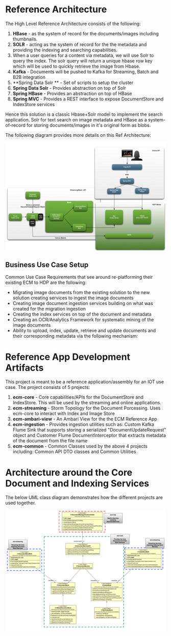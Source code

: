 # Reference Architecture
The High Level Reference Architecture consists of the following: 

1. **HBase** - as the system of record for the documents/images including thumbnails. 
2. **SOLR** - acting as the system of record for the the metadata and providing the indexing and searching capabilities.
3. When a user queries  for a content via metadata, we will use Solr to query the index. The  solr query will return a unique hbase row key which will be used to quickly retrieve the image from Hbase. 
3. **Kafka** - Documents will be pushed to Kafka for Streaming, Batch and B2B integration
4. **Spring Data Solr ** - Set of scripts to setup the cluster
5. **Spring Data Solr** - Provides abstraction on top of Solr 
6. **Spring HBase** - Provides an abstraction on top of HBase
7. **Spring MVC** - Provides a REST interface to expose DocumentStore and IndexStore services

Hence this solution is a classic Hbase+Solr model to implement the search application.  Solr for text search on image metadata and HBase as a system-of-record for storing documents/images in it's original form as blobs.

The following diagram provides more details on this Ref Architecture:

![Architecture Diagram](ecm-common/ecm-ref-arch.png)

## Business Use Case Setup

Common Use Case Requirements that see around re-platforming their existing ECM to HDP are the following:

*  Migrating image documents from the existing solution to the new solution creating services to ingest the image documents
* Creating image document ingestion services building on what was created for the migration ingestion
* Creating the index services on top of the document and metadata
* Creating an OCR/Analytics Framework for systematic mining of the image documents
* Ability to upload, index, update, retrieve and update documents and their corresponding metadata via the following mechanism:

# Reference App Development Artifacts
This project is meant to be a reference application/assembly for an IOT use case. The project consists of 5 projects:

1. **ecm-core** - Core capabilities/APIs for the DocumentStore and IndexStore. This will be used by the streaming and online applications.
2. **ecm-streaming** - Storm Topology for the Document Porcessing. Uses ecm-core to interact with Index and Image Store
3. **ecm-ambari-view** - An Ambari View for the the ECM Reference App
4. **ecm-ingestion** - Provides ingestion utilities such as: Custom Kafka Flume Sink that supports storing a serialized "DocumentUpdateRequest" object and Customer Flume DocumentInterceptor that extracts metadata of the document from the file name
5. **ecm-common** - Common Classes used by the above 4 projects including: Common API DTO classes and Common Utilities

# Architecture around the Core Document and Indexing Services
The below UML class diagram demonstrates how the different projects are used together.

![Architecture Diagram](ecm-common/uml-architecture.png)
